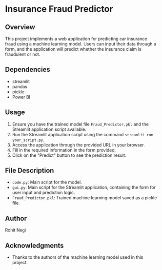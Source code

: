 # Insurance Fraud Predictor

## Overview
This project implements a web application for predicting car insurance fraud using a machine learning model. Users can input their data through a form, and the application will predict whether the insurance claim is fraudulent or not.

## Dependencies
- streamlit
- pandas
- pickle
- Power BI

## Usage
1. Ensure you have the trained model file `Fraud_Predictor.pkl` and the Streamlit application script available.
2. Run the Streamlit application script using the command `streamlit run your_script.py`.
3. Access the application through the provided URL in your browser.
4. Fill in the required information in the form provided.
5. Click on the "Predict" button to see the prediction result.

## File Description
- `code.py`: Main script for the model.
- `gui.py`: Main script for the Streamlit application, containing the form for user input and prediction logic.
- `Fraud_Predictor.pkl`: Trained machine learning model saved as a pickle file.

## Author
Rohit Negi

## Acknowledgments
- Thanks to the authors of the machine learning model used in this project.

